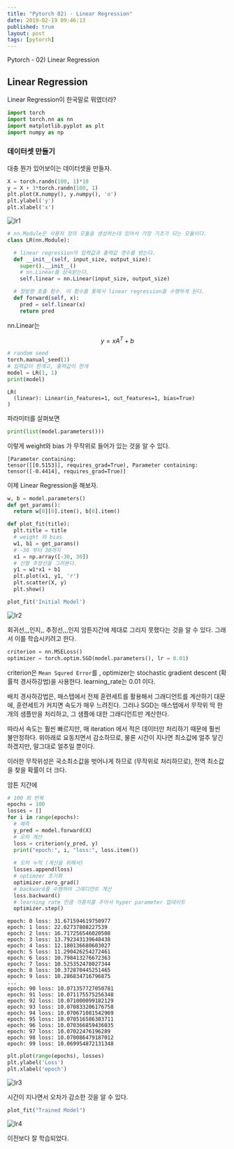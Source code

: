 ```yaml
---
title: "Pytorch 02) - Linear Regression"
date: 2019-02-19 09:46:13
published: true
layout: post
tags: [pytorch]
---
```


Pytorch - 02) Linear Regression

## Linear Regression

Linear Regression이 한국말로 뭐였더라?

```python
import torch
import torch.nn as nn
import matplotlib.pyplot as plt
import numpy as np
```

### 데이터셋 만들기

대충 뭔가 있어보이는 데이터셋을 만들자.

```python
X = torch.randn(100, 1)*10
y = X + 3*torch.randn(100, 1)
plt.plot(X.numpy(), y.numpy(), 'o')
plt.ylabel('y')
plt.xlabel('x')
```

![lr1](../../../../2019/02/lr1.png)

```python
# nn.Module은 사용자 정의 모듈을 생성하는데 있어서 가장 기초가 되는 모듈이다.
class LR(nn.Module):

  # linear regression의 입력값과 출력값 갯수를 받는다.
  def __init__(self, input_size, output_size):
    super().__init__()
    # nn.Linear를 상속받는다.
    self.linear = nn.Linear(input_size, output_size)

  # 정방향 호출 함수. 이 함수를 통해서 linear regression을 수행하게 된다.
  def forward(self, x):
    pred = self.linear(x)
    return pred
```

nn.Linear는 

$$y = xA^{T} + b$$

```python
# random seed
torch.manual_seed(1)
# 입력값이 한개고, 출력값이 한개
model = LR(1, 1)
print(model)
```

```
LR(
  (linear): Linear(in_features=1, out_features=1, bias=True)
)
```

파라미터를 살펴보면

```python
print(list(model.parameters()))
```

이렇게 weight와 bias 가 무작위로 들어가 있는 것을 알 수 있다.

```
[Parameter containing:
tensor([[0.5153]], requires_grad=True), Parameter containing:
tensor([-0.4414], requires_grad=True)]
```

이제 Linear Regression을 해보자.


```python
w, b = model.parameters()
def get_params():
  return w[0][0].item(), b[0].item()

def plot_fit(title):
  plt.title = title
  # weight 와 bias
  w1, b1 = get_params()
  # -30 부터 30까지 
  x1 = np.array([-30, 30])
  # 선형 추정선을 그려본다.
  y1 = w1*x1 + b1
  plt.plot(x1, y1, 'r')
  plt.scatter(X, y)
  plt.show()

plot_fit('Initial Model')
```

![lr2](../../../../2019/02/lr2.png)

회귀선,,,인지,, 추정선,,,인지 암튼지간에 제대로 그리지 못했다는 것을 알 수 있다. 그래서 이를 학습시키려고 한다.

```python
criterion = nn.MSELoss()
optimizer = torch.optim.SGD(model.parameters(), lr = 0.01)
```

criterion은 `Mean Squred Error`를 , optimizer는 stochastic gradient descent (확률적 경사하강법)을 사용한다. learning_rate는 0.01 이다.

배치 경사하강법은, 매스텝에서 전체 훈련세트를 활용해서 그래디언트를 계산하기 대문에, 훈련세트가 커지면 속도가 매우 느려진다. 그러나 SGD는 매스텝에서 무작위 딱 한개의 샘플만을 처리하고, 그 샘플에 대한 그래디언트만 계산한다. 

따라서 속도는 훨씬 빠르지만, 매 iteration 에서 적은 데이터만 처리하기 때문에 훨씬 불안정하다. 위아래로 요동치면서 감소하므로, 물론 시간이 지나면 최소값에 얼추 닿긴 하겠지만, 말그대로 얼추일 뿐이다. 

이러한 무작위성은 국소최소값을 벗어나게 하므로 (무작위로 처리하므로), 전역 최소값을 찾을 확률이 더 크다. 

암튼 지간에


```python
# 100 회 반복
epochs = 100
losses = []
for i in range(epochs):
  # 예측
  y_pred = model.forward(X)
  # 오차 계산
  loss = criterion(y_pred, y)
  print("epoch:", i, "loss:", loss.item())
  
  # 오차 누적 (계산을 위해서)
  losses.append(loss)
  # optimzer 초기화
  optimizer.zero_grad()
  # backward를 수행하여 그래디언트 계산
  loss.backward()
  # learning rate 만큼 가중치를 주어서 hyper parameter 업데이트
  optimizer.step()
```

```
epoch: 0 loss: 31.671594619750977
epoch: 1 loss: 22.02737808227539
epoch: 2 loss: 16.717256546020508
epoch: 3 loss: 13.792343139648438
epoch: 4 loss: 12.180136680603027
epoch: 5 loss: 11.290426254272461
epoch: 6 loss: 10.798413276672363
epoch: 7 loss: 10.525352478027344
epoch: 8 loss: 10.372870445251465
epoch: 9 loss: 10.286834716796875
...
epoch: 90 loss: 10.071357727050781
epoch: 91 loss: 10.071175575256348
epoch: 92 loss: 10.071000099182129
epoch: 93 loss: 10.070833206176758
epoch: 94 loss: 10.070671081542969
epoch: 95 loss: 10.070516586303711
epoch: 96 loss: 10.070366859436035
epoch: 97 loss: 10.07022476196289
epoch: 98 loss: 10.070086479187012
epoch: 99 loss: 10.069954872131348
```

```python
plt.plot(range(epochs), losses)
plt.ylabel('Loss')
plt.xlabel('epoch')
```

![lr3](../../../../2019/02/lr3.png)

시간이 지나면서 오차가 감소한 것을 알 수 있다. 

```python
plot_fit("Trained Model")
```

![lr4](../../../../2019/02/lr4.png)

이전보다 잘 학습되었다.